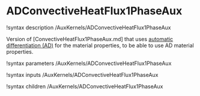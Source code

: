 # ADConvectiveHeatFlux1PhaseAux

!syntax description /AuxKernels/ADConvectiveHeatFlux1PhaseAux

Version of [ConvectiveHeatFlux1PhaseAux.md] that uses [automatic differentiation (AD)](automatic_differentiation/index.md)
for the material properties, to be able to use AD material properties.

!syntax parameters /AuxKernels/ADConvectiveHeatFlux1PhaseAux

!syntax inputs /AuxKernels/ADConvectiveHeatFlux1PhaseAux

!syntax children /AuxKernels/ADConvectiveHeatFlux1PhaseAux
